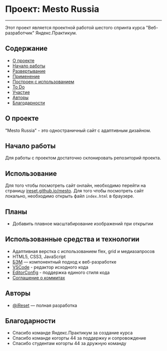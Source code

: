 # Проект: Mesto Russia

---

Этот проект является проектной работой шестого спринта курса "Веб-разработчик" Яндекс.Практикум.

## Содержание

- [О проекте](#about)
- [Начало работы](#getting_started)
- [Развертывание](#deployment)
- [Применение](#usage)
- [Построен с использованием](#built_using)
- [To Do](../TODO.md)
- [Участие](../CONTRIBUTING.md)
- [Авторы](#authors)
- [Благодарности](#acknowledgement)

## О проекте<div id="about"></div>

"Mesto Russia" - это одностраничный сайт с адаптивным дизайном.

## Начало работы<div id="getting_started"></div>

Для работы с проектом достаточно склонировать репозиторий проекта.

## Использование<div id="usage"></div>

Для того чтобы посмотреть сайт онлайн, необходимо перейти на страницу [ireset.github.io/mesto](https://ireset.github.io/mesto/).
Для того чтобы посмотреть сайт локально, необходимо открыть файл ```index.html``` в браузере.

## Планы

- Добавить плавное масштабирование изображений при открытии

## Использованные средства и технологии<div id="built_using"></div>

- Адаптивная верстка с использованием flex, grid и медиазапросов
- HTML5, CSS3, JavaScript
- [БЭМ](https://ru.bem.info/) — компонентный подход к веб-разработке
- [VSCode](https://code.visualstudio.com/) - редактор исходного кода
- [EditorConfig](https://editorconfig.org/) - поддержка единого стиля кода
- [Соглашение о коммитах](https://www.conventionalcommits.org/ru/v1.0.0/)

## Авторы<div id="authors"></div>

- [@iReset](https://github.com/iReset) — полная разработка

## Благодарности<div id="acknowledgement"></div>

- Спасибо команде Яндекс.Практикум за создание курса
- Спасибо команде когорты 44 за поддержку и сопровождение
- Спасибо студентам когорты 44 за дружную команду
